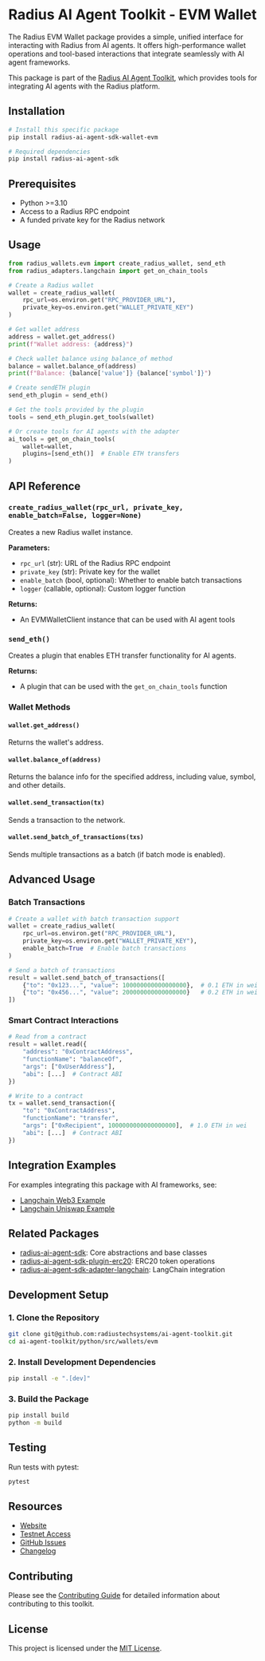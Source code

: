 # Radius AI Agent Toolkit - EVM Wallet

The Radius EVM Wallet package provides a simple, unified interface for interacting with Radius from AI agents. It offers high-performance wallet operations and tool-based interactions that integrate seamlessly with AI agent frameworks.

This package is part of the [Radius AI Agent Toolkit](https://github.com/radiustechsystems/ai-agent-toolkit), which provides tools for integrating AI agents with the Radius platform.

## Installation

```bash
# Install this specific package
pip install radius-ai-agent-sdk-wallet-evm

# Required dependencies
pip install radius-ai-agent-sdk
```

## Prerequisites

- Python >=3.10
- Access to a Radius RPC endpoint
- A funded private key for the Radius network

## Usage

```python
from radius_wallets.evm import create_radius_wallet, send_eth
from radius_adapters.langchain import get_on_chain_tools

# Create a Radius wallet
wallet = create_radius_wallet(
    rpc_url=os.environ.get("RPC_PROVIDER_URL"),
    private_key=os.environ.get("WALLET_PRIVATE_KEY")
)

# Get wallet address
address = wallet.get_address()
print(f"Wallet address: {address}")

# Check wallet balance using balance_of method
balance = wallet.balance_of(address)
print(f"Balance: {balance['value']} {balance['symbol']}")

# Create sendETH plugin
send_eth_plugin = send_eth()

# Get the tools provided by the plugin
tools = send_eth_plugin.get_tools(wallet)

# Or create tools for AI agents with the adapter
ai_tools = get_on_chain_tools(
    wallet=wallet,
    plugins=[send_eth()]  # Enable ETH transfers
)
```

## API Reference

### `create_radius_wallet(rpc_url, private_key, enable_batch=False, logger=None)`

Creates a new Radius wallet instance.

**Parameters:**

- `rpc_url` (str): URL of the Radius RPC endpoint
- `private_key` (str): Private key for the wallet
- `enable_batch` (bool, optional): Whether to enable batch transactions
- `logger` (callable, optional): Custom logger function

**Returns:**

- An EVMWalletClient instance that can be used with AI agent tools

### `send_eth()`

Creates a plugin that enables ETH transfer functionality for AI agents.

**Returns:**

- A plugin that can be used with the `get_on_chain_tools` function

### Wallet Methods

#### `wallet.get_address()`

Returns the wallet's address.

#### `wallet.balance_of(address)`

Returns the balance info for the specified address, including value, symbol, and other details.

#### `wallet.send_transaction(tx)`

Sends a transaction to the network.

#### `wallet.send_batch_of_transactions(txs)`

Sends multiple transactions as a batch (if batch mode is enabled).

## Advanced Usage

### Batch Transactions

```python
# Create a wallet with batch transaction support
wallet = create_radius_wallet(
    rpc_url=os.environ.get("RPC_PROVIDER_URL"),
    private_key=os.environ.get("WALLET_PRIVATE_KEY"),
    enable_batch=True  # Enable batch transactions
)

# Send a batch of transactions
result = wallet.send_batch_of_transactions([
    {"to": "0x123...", "value": 100000000000000000},  # 0.1 ETH in wei
    {"to": "0x456...", "value": 200000000000000000}   # 0.2 ETH in wei
])
```

### Smart Contract Interactions

```python
# Read from a contract
result = wallet.read({
    "address": "0xContractAddress",
    "functionName": "balanceOf",
    "args": ["0xUserAddress"],
    "abi": [...]  # Contract ABI
})

# Write to a contract
tx = wallet.send_transaction({
    "to": "0xContractAddress",
    "functionName": "transfer",
    "args": ["0xRecipient", 1000000000000000000],  # 1.0 ETH in wei
    "abi": [...]  # Contract ABI
})
```

## Integration Examples

For examples integrating this package with AI frameworks, see:

- [Langchain Web3 Example](https://github.com/radiustechsystems/ai-agent-toolkit/tree/main/python/examples/langchain/web3)
- [Langchain Uniswap Example](https://github.com/radiustechsystems/ai-agent-toolkit/tree/main/python/examples/langchain/uniswap)

## Related Packages

- [radius-ai-agent-sdk](https://github.com/radiustechsystems/ai-agent-toolkit/tree/main/python/src/radius_ai_agent_sdk): Core abstractions and base classes
- [radius-ai-agent-sdk-plugin-erc20](https://github.com/radiustechsystems/ai-agent-toolkit/tree/main/python/src/plugins/erc20): ERC20 token operations
- [radius-ai-agent-sdk-adapter-langchain](https://github.com/radiustechsystems/ai-agent-toolkit/tree/main/python/src/adapters/langchain): LangChain integration

## Development Setup

### 1. Clone the Repository

```bash
git clone git@github.com:radiustechsystems/ai-agent-toolkit.git
cd ai-agent-toolkit/python/src/wallets/evm
```

### 2. Install Development Dependencies

```bash
pip install -e ".[dev]"
```

### 3. Build the Package

```bash
pip install build
python -m build
```

## Testing

Run tests with pytest:

```bash
pytest
```

## Resources

- [Website](https://radiustech.xyz/)
- [Testnet Access](https://docs.radiustech.xyz/radius-testnet-access)
- [GitHub Issues](https://github.com/radiustechsystems/ai-agent-toolkit/issues)
- [Changelog](https://github.com/radiustechsystems/ai-agent-toolkit/blob/main/CHANGELOG.md)

## Contributing

Please see the [Contributing Guide](https://github.com/radiustechsystems/ai-agent-toolkit/blob/main/CONTRIBUTING.md) for detailed information about contributing to this toolkit.

## License

This project is licensed under the [MIT License](https://github.com/radiustechsystems/ai-agent-toolkit/blob/main/LICENSE).